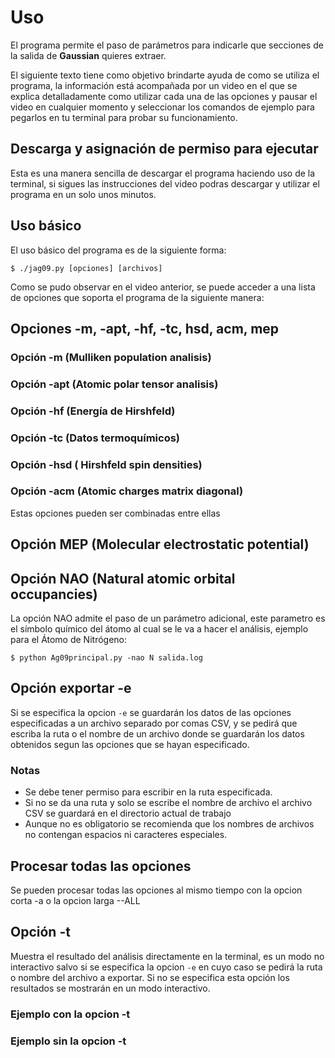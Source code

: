 
# Uso

El programa permite el paso de parámetros para indicarle que secciones de la salida de **Gaussian** quieres extraer.  

El siguiente texto tiene como objetivo brindarte ayuda de como se utiliza el programa, la información está acompañada por un video en el que se explica detalladamente como utilizar cada una de las opciones y  pausar el video en cualquier momento y seleccionar los comandos de ejemplo para pegarlos en tu terminal para probar su funcionamiento.  

## Descarga y asignación de permiso para ejecutar

Esta es una manera sencilla de descargar el programa haciendo uso de la terminal, si sigues las instrucciones del video podras descargar y utilizar el programa en un solo unos minutos.

<script src="https://asciinema.org/a/3iShTUdgTxjFslhUCyuk4SdMc.js" id="asciicast-3iShTUdgTxjFslhUCyuk4SdMc" async></script>

## Uso básico

El uso básico del programa es de la siguiente forma:

` $ ./jag09.py [opciones] [archivos] `  

Como se pudo observar en el video anterior, se puede acceder a una lista de opciones que soporta el programa de la siguiente manera:  

<script src="https://asciinema.org/a/1xLsTi5X4O7pHukn4TqQYAZJ8.js" id="asciicast-1xLsTi5X4O7pHukn4TqQYAZJ8" async></script>

## Opciones -m, -apt, -hf, -tc, hsd, acm, mep  

### Opción -m (Mulliken population analisis)  

<script src="https://asciinema.org/a/J5GHMyixymUKNpUwYIDa2DEoV.js" id="asciicast-J5GHMyixymUKNpUwYIDa2DEoV" async></script>

### Opción -apt (Atomic polar tensor analisis)  

<script src="https://asciinema.org/a/gDiZU16zTz09S9eQWYWy9juNM.js" id="asciicast-gDiZU16zTz09S9eQWYWy9juNM" async></script>

### Opción -hf (Energía de Hirshfeld)  

<script src="https://asciinema.org/a/OVgOTa42JPROOSEwaUrDz7dDT.js" id="asciicast-OVgOTa42JPROOSEwaUrDz7dDT" async></script>

### Opción -tc (Datos termoquímicos)  

<script src="https://asciinema.org/a/9RLu16qdfPO2NXiqth8Zc1G93.js" id="asciicast-9RLu16qdfPO2NXiqth8Zc1G93" async></script>

### Opción -hsd   ( Hirshfeld spin densities)

<script src="https://asciinema.org/a/HMwgeNVxfYkP5U19iKSfGxk6i.js" id="asciicast-HMwgeNVxfYkP5U19iKSfGxk6i" async></script>

### Opción -acm (Atomic charges matrix diagonal)

<script src="https://asciinema.org/a/dpAaZ53iBAqUinE2zuAWMK2rR.js" id="asciicast-dpAaZ53iBAqUinE2zuAWMK2rR" async></script>


Estas opciones pueden ser combinadas entre ellas

<script src="https://asciinema.org/a/IyELYw8hcxTMW8L9BnqWuBjA7.js" id="asciicast-IyELYw8hcxTMW8L9BnqWuBjA7" async></script>


## Opción MEP (Molecular electrostatic potential)

<script width="32" height="24" src="https://asciinema.org/a/oFxTJ7CRfzUWzyu92JJyyFsVH.js" id="asciicast-oFxTJ7CRfzUWzyu92JJyyFsVH" async></script>


## Opción NAO (Natural atomic orbital occupancies)


La opción NAO admite el paso de un parámetro adicional, este parametro es el símbolo químico del átomo al cual se le va a hacer
el análisis, ejemplo para el Átomo de Nitrógeno:  

` $ python Ag09principal.py -nao N salida.log `  

<script src="https://asciinema.org/a/EN6o7gxMhfrkNcVqM6LtjTQnx.js" id="asciicast-EN6o7gxMhfrkNcVqM6LtjTQnx" async></script>  

## Opción exportar -e


Si se especifica la opcion ` -e ` se guardarán los datos de las opciones especificadas a un archivo separado por comas CSV, y se pedirá que escriba la ruta o el nombre de un archivo donde se guardarán los datos obtenidos segun las opciones que se hayan especificado.

<script src="https://asciinema.org/a/928rzEI7VoqBDj0JEgxAt1tQP.js" id="asciicast-928rzEI7VoqBDj0JEgxAt1tQP" async></script>

### Notas  

* Se debe tener permiso para escribir en la ruta especificada.
* Si no se da una ruta y solo se escribe el nombre de archivo el archivo CSV se guardará en el directorio actual de trabajo
* Aunque no es obligatorio se recomienda que los nombres de archivos no contengan espacios ni caracteres especiales.

## Procesar todas las opciones


Se pueden procesar todas las opciones al mismo tiempo con la opcion corta -a o la opcion larga --ALL

<script src="https://asciinema.org/a/zNB976qWDkEOe9oH621bUBzyu.js" id="asciicast-zNB976qWDkEOe9oH621bUBzyu" async></script>  

## Opción -t

Muestra el resultado del análisis directamente en la terminal, es un modo no interactivo salvo si se especifica la opcion `-e`
en cuyo caso se pedirá la ruta o nombre del archivo a exportar.
Si no se especifica esta opción los resultados se mostrarán en un modo interactivo.

### Ejemplo con la opcion -t  

<script src="https://asciinema.org/a/A7mAanC41YN9tEZhxQq3eoiWr.js" id="asciicast-A7mAanC41YN9tEZhxQq3eoiWr" async></script>

### Ejemplo sin la opcion -t  

<script src="https://asciinema.org/a/MLW34JFR7aP9U9brs3fdiv2CR.js" id="asciicast-MLW34JFR7aP9U9brs3fdiv2CR" async></script>
